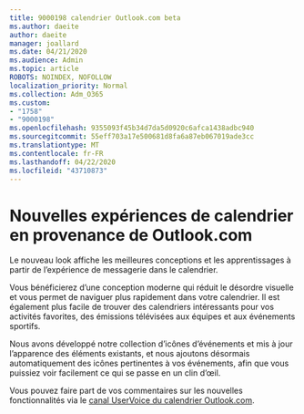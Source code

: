 ```yaml
---
title: 9000198 calendrier Outlook.com beta
ms.author: daeite
author: daeite
manager: joallard
ms.date: 04/21/2020
ms.audience: Admin
ms.topic: article
ROBOTS: NOINDEX, NOFOLLOW
localization_priority: Normal
ms.collection: Adm_O365
ms.custom:
- "1758"
- "9000198"
ms.openlocfilehash: 9355093f45b34d7da5d0920c6afca1438adbc940
ms.sourcegitcommit: 55eff703a17e500681d8fa6a87eb067019ade3cc
ms.translationtype: MT
ms.contentlocale: fr-FR
ms.lasthandoff: 04/22/2020
ms.locfileid: "43710873"
---
```

# <a name="new-calendar-experiences-coming-to-outlookcom"></a>Nouvelles expériences de calendrier en provenance de Outlook.com

Le nouveau look affiche les meilleures conceptions et les apprentissages à partir de l’expérience de messagerie dans le calendrier.

Vous bénéficierez d’une conception moderne qui réduit le désordre visuelle et vous permet de naviguer plus rapidement dans votre calendrier. Il est également plus facile de trouver des calendriers intéressants pour vos activités favorites, des émissions télévisées aux équipes et aux événements sportifs.

Nous avons développé notre collection d’icônes d’événements et mis à jour l’apparence des éléments existants, et nous ajoutons désormais automatiquement des icônes pertinentes à vos événements, afin que vous puissiez voir facilement ce qui se passe en un clin d’œil.

Vous pouvez faire part de vos commentaires sur les nouvelles fonctionnalités via le [canal UserVoice du calendrier Outlook.com](https://go.microsoft.com/fwlink/?linkid=2103075).